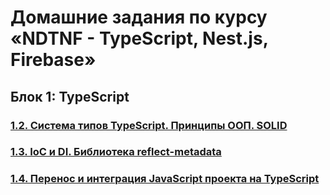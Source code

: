 # Домашние задания по курсу «NDTNF - TypeScript, Nest.js, Firebase»

## Блок 1: TypeScript
### [1.2. Система типов TypeScript. Принципы ООП. SOLID](ndse-library)
### [1.3. IoС и DI. Библиотека reflect-metadata](ndse-library)
### [1.4. Перенос и интеграция JavaScript проекта на TypeScript](ndse-library)
